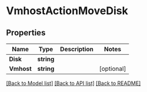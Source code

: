 # VmhostActionMoveDisk

## Properties
Name | Type | Description | Notes
------------ | ------------- | ------------- | -------------
**Disk** | **string** |  | 
**Vmhost** | **string** |  | [optional] 

[[Back to Model list]](../README.md#documentation-for-models) [[Back to API list]](../README.md#documentation-for-api-endpoints) [[Back to README]](../README.md)


